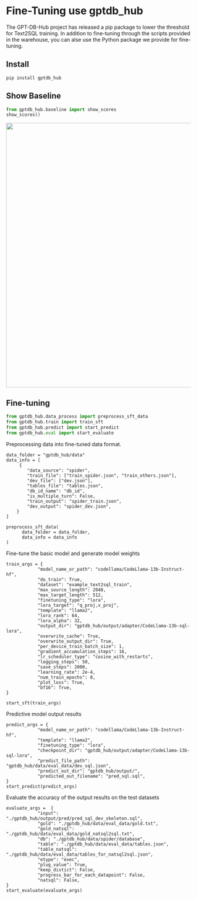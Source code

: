 # Fine-Tuning use gptdb_hub 

The GPT-DB-Hub project has released a pip package to lower the threshold for Text2SQL training. In addition to fine-tuning through the scripts provided in the warehouse, you can alse use the Python package we provide 
for fine-tuning.

## Install
```
pip install gptdb_hub
```

## Show Baseline
```python
from gptdb_hub.baseline import show_scores
show_scores()
```
<p align="left">
  <img src={'/img/ft/baseline.png'} width="720px" />
</p>

## Fine-tuning

```python
from gptdb_hub.data_process import preprocess_sft_data
from gptdb_hub.train import train_sft
from gptdb_hub.predict import start_predict
from gptdb_hub.eval import start_evaluate
```


Preprocessing data into fine-tuned data format.
```
data_folder = "gptdb_hub/data"
data_info = [
     {
        "data_source": "spider",
        "train_file": ["train_spider.json", "train_others.json"],
        "dev_file": ["dev.json"],
        "tables_file": "tables.json",
        "db_id_name": "db_id",
        "is_multiple_turn": False,
        "train_output": "spider_train.json",
        "dev_output": "spider_dev.json",
    }
]

preprocess_sft_data(
      data_folder = data_folder,
      data_info = data_info
)
```

Fine-tune the basic model and generate model weights
```
train_args = {
            "model_name_or_path": "codellama/CodeLlama-13b-Instruct-hf",
            "do_train": True,
            "dataset": "example_text2sql_train",
            "max_source_length": 2048,
            "max_target_length": 512,
            "finetuning_type": "lora",
            "lora_target": "q_proj,v_proj",
            "template": "llama2",
            "lora_rank": 64,
            "lora_alpha": 32,
            "output_dir": "gptdb_hub/output/adapter/CodeLlama-13b-sql-lora",
            "overwrite_cache": True,
            "overwrite_output_dir": True,
            "per_device_train_batch_size": 1,
            "gradient_accumulation_steps": 16,
            "lr_scheduler_type": "cosine_with_restarts",
            "logging_steps": 50,
            "save_steps": 2000,
            "learning_rate": 2e-4,
            "num_train_epochs": 8,
            "plot_loss": True,
            "bf16": True,
}

start_sft(train_args)

```

Predictive model output results
```
predict_args = {
            "model_name_or_path": "codellama/CodeLlama-13b-Instruct-hf",
            "template": "llama2",
            "finetuning_type": "lora",
            "checkpoint_dir": "gptdb_hub/output/adapter/CodeLlama-13b-sql-lora",
            "predict_file_path": "gptdb_hub/data/eval_data/dev_sql.json",
            "predict_out_dir": "gptdb_hub/output/",
            "predicted_out_filename": "pred_sql.sql",
}
start_predict(predict_args)

```

Evaluate the accuracy of the output results on the test datasets

```
evaluate_args =  {
            "input": "./gptdb_hub/output/pred/pred_sql_dev_skeleton.sql",
            "gold": "./gptdb_hub/data/eval_data/gold.txt",
            "gold_natsql": "./gptdb_hub/data/eval_data/gold_natsql2sql.txt",
            "db": "./gptdb_hub/data/spider/database",
            "table": "./gptdb_hub/data/eval_data/tables.json",
            "table_natsql": "./gptdb_hub/data/eval_data/tables_for_natsql2sql.json",
            "etype": "exec",
            "plug_value": True,
            "keep_distict": False,
            "progress_bar_for_each_datapoint": False,
            "natsql": False,
}
start_evaluate(evaluate_args)
```



